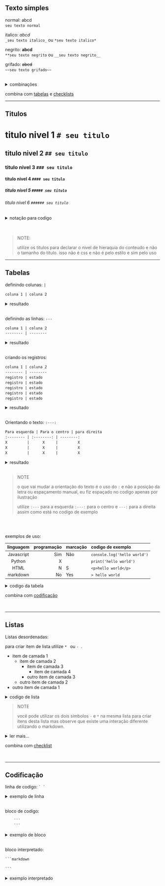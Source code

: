 Texto simples <mark id= "text">
------------------------------
normal: 
abcd<br>
`seu texto normal`

italico: 
_abcd_<br>
`_seu texto italico_` ou `*seu texto italico*`

negrito: 
**abcd** <br>
`**seu texto negrito` ou `__seu texto negrito__`

grifado: 
~~abcd~~ <br>
`~~seu texto grifado~~`

<br>

<details>
<summary>combinações</summary>

resultado | italico | negrito | grifado | codigo
---: | :---: | :---: | :---:| :---
***abcde*** |X|X||`***abcde***`
*~~abcde~~* |X||X|`*~~abcde~~*`
~~**abcde**~~ ||X|X|`~~**abcde**~~`
~~__*abcde*__~~ |X|X|X|`~~__*abcde*__~~`

</details>

combina com [tabelas](#tables) e [checklists](#checklist)

-----------------------------

Titulos <mark id="title">
------------------------------


# titulo nivel 1 `# seu titulo`<br>

## titulo nivel 2 `## seu titulo`<br>
### titulo nivel 3 `### seu titulo`<br>

#### titulo nivel 4 `#### seu titulo`<br>

 ##### titulo nivel 5 `##### seu titulo`<br>


 ###### titulo nivel 6 `###### seu titulo`<br>


<details>
<summary>notação para codigo</summary>

titulo nivel 1 para codigo
====================================
```markdown
seu titulo de nivel 1
=====================================
```

titulo nivel 2 para codigo
------------------------------------
```markdown
seu titulo de nivel 2
--------------------------------------
```

</details><br><br>

>NOTE:
>
> utilize os titulos para declarar o nivel de hieraquia do conteudo e não o tamanho do titulo. isso não é css e não é pelo estilo e sim pelo uso

------------------------------------------

Tabelas <mark id="tables">
------------------------------------------

definindo colunas:
`|`
```markdown
coluna 1 | coluna 2
```

<details>
<summary>resultado</summary>

coluna 1 | coluna 2
---|---

</details><br>

definindo as linhas:
`---`

```markdown
coluna 1 | coluna 2
-------- | --------
```


<details>
<summary>resultado</summary>

coluna 1 | coluna 2
---|---
   |   
   |

</details><br>

criando os registros:

```markdown
coluna 1 | coluna 2
-------- | --------
registro | estado
registro | estado
registro | estado
registro | estado
registro | estado
```

<details>
<summary>resultado</summary>

coluna 1 | coluna 2
-------- | --------
registro | estado
registro | estado
registro | estado
registro | estado
registro | estado

</details><br>

Orientando o texto: 
`:---:`

```markdown
Para esquerda | Para o centro | para direita
:-------- | :--------: | --------:
X         |      X     |         X
X         |      X     |         X
X         |      X     |         X

```
<details>
<summary>resultado</summary>

Para esquerda | Para o centro | para direita
:-------- | :--------: | --------:
X         |      X     |         X
X         |      X     |         X
X         |      X     |         X

</details><br>

> NOTE
>
> o que vai mudar a orientação do texto é o uso do `:` e não a posição da letra ou espaçamento manual, eu fiz espaçado no codigo apenas por ilustração
>
> utilize `:---` para a esquerda
> `:---:` para o centro e
> `---:` para a direita assim como está no codigo de exemplo

<br><br>


exemplos de uso:

linguagem | programação|marcação | codigo de exemplo
:---:|---:|:---|:---
Javascript | Sim |Não| `console.log('hello world')`
Python | X ||`print('hello world')`
HTML | N |S| `<p>hello world</p>`
markdown | No |Yes| `> hello world`


<details>
<summary>codigo da tabela</summary>

```markdown
linguagem | programação|marcação | codigo de exemplo
:---:|---:|:---|:---
Javascript | Sim |Não| `console.log('hello world')`
Python | X ||`print('hello world')`
HTML | N |S| `<p>hello world</p>`
markdown | No |Yes| `> hello world`

```
</details>

combina com [codificação](#code)

<br>

----------------


Listas <mark id="list">
----------------------------------------

Listas desordenadas:

para criar item de lista utilize `* ` ou `- `.

- item de camada 1
  - item de camada 2
    - item de camada 3 
      - item de camada 4
    - outro item de camada 3 
  - outro item de camada 2
-  outro item de camada 1

<details>
<summary>codigo de lista</summary>

```markdown

- item de camada 1
  - item de camada 2
    - item de camada 3 
      - item de camada 4
    - outro item de camada 3 
  - outro item de camada 2
-  outro item de camada 1

```


</details>


>NOTE
>
> você pode utilizar os dois simbolos `-` e `*` na mesma lista para criar itens desta lista mas observe que existe uma interação diferente utilizando o markdown.
>
<details>
<summary>ler mais...</summary>
 basicamente ele vai interpretar sendo listas diferentes e vai criar um espaçamento entre essas listas diferentes (mesmo fazendo parte da mesma lista)<br><br>

 observe este exemplo:<br>
 se tivermos uma lista junta com elementos de tipos diferentes teremos esse resultado <br> ![lista segmentada](./lista%201.png)<br>
 uma lista que se trasforma em duas listas separadas.<br><br> agora veja isso, se tivermos uma lista espaçada mas com um elemento do tipo 2 na lista 1 teremos novamente duas listas<br>
 ![lista segmentada](./lista%202.png) <br>
 uma comprimida do tipo 1 `*` e uma espaçada do tipo 2 `-`
 <br><br>
 e se tiramos o espaçamento as listas se ordenam da mesma forma <br>
 ![lista segmentada](./lista%203.png)<br>
 porem continua sendo duas listas separadas e tecnicamente distintas<br><br>

 por fim observe essa imagem ilustrativa das mesmas duas listas com um dos sinais intercalados no meio<br> ![lista segmentada](./lista%204.png)<br>

 dessa forma criamos literalmente 4 listas pois o markdown vai interpretar cada troca de sinal sendo uma lista nova de forma que um sinal intercalado criaria 3 listas diferentes

 >dessa forma lembre-se de usar o mesmo padrão sempre ou alterne se estiver lidando com listas diferentes no mesmo local
</details>

combina com [checklist](#checklist)

<br>

--------------------------

Codificação <mark id="code">
-------------------------------

linha de codigo: ``` ` ` ```


<details>
<summary>exemplo de linha</summary>


    `seu codigo`


</details><br>


bloco de codigo:
```
    ```
    ```
```

<details>
<summary>exemplo de bloco</summary>


    ```
    seu codigo 
    em bloco
    ```

</details><br>

bloco interpretado:

    ```markdown

    ```

<details>
<summary>exemplo interpretado</summary>


```markdown
# codigo
* seu codigo com interpretação em
    * markdown
    * html
    - python
    - javascript
**o que quiser**
~~e souber~~
```
<br>

<details>
<summary>HTML</summary>

```html
<style>
    .red {
        background-color: red !important;
    }
</style>

<body>
    <main class="purple">
        <p id="hw">hello world</p>
    </main>
</body>
```

</details><br>


<details>
<summary>JavaScript</summary>

```javascript
document.addEventListener('DOMContentLoaded', function() {
    const greeting = {
        name: 'world',
        getMessage: function() {
            return `Hello, ${this.name}!`;
        }
    };

    const hwElement = document.getElementById('hw');
    hwElement.textContent = greeting.getMessage();
});
```

</details><br>


<details>
<summary>CSS</summary>

```css
.red {
    background-color: red !important;
}

.purple {
    color: purple;
}
```

</details><br>


<details>
<summary>Python</summary>

```Python
class Greeting:
    def __init__(self, name):
        self.name = name

    def get_message(self):
        return f"Hello, {self.name}!"

greeting = Greeting('world')
print(greeting.get_message())
```

</details><br>


<details>
<summary>Ruby</summary>

```ruby
class Greeting
  def initialize(name)
    @name = name
  end

  def get_message
    "Hello, #{@name}!"
  end
end

greeting = Greeting.new('world')
puts greeting.get_message
```

</details><br>


<details>
<summary>C#</summary>

```C#
using System;

class Program
{
    static void Main()
    {
        Greeting greeting = new Greeting("world");
        Console.WriteLine(greeting.GetMessage());
    }
}

class Greeting
{
    private string Name;

    public Greeting(string name)
    {
        Name = name;
    }

    public string GetMessage()
    {
        return $"Hello, {Name}!";
    }
}
```

</details><br>


<details>
<summary>React</summary>

```jsx
import React, { useState, useEffect } from 'react';

const GreetingComponent = () => {
    const [greeting, setGreeting] = useState({ name: 'world' });

    useEffect(() => {
        setGreeting((prev) => ({ ...prev, message: `Hello, ${prev.name}!` }));
    }, []);

    return (
        <div className="purple">
            <p id="hw">{greeting.message}</p>
        </div>
    );
};

export default GreetingComponent;
```
</details><br>


</details><br>


